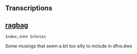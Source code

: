<section>

# Transcriptions

</section>

<section>

# [ragbag](https://finooiigee.github.io/ragbag/)

<code>Index;John Scholes</code>

Some musings that seem a bit too silly to include in dfns.dws

</section>
